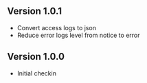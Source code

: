 ## Version 1.0.1

* Convert access logs to json
* Reduce error logs level from notice to error

## Version 1.0.0

* Initial checkin

